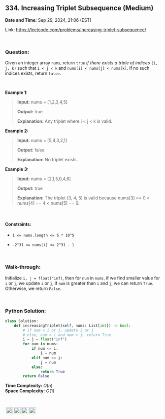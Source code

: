 ## 334. Increasing Triplet Subsequence (Medium)
**Date and Time:** Sep 29, 2024, 21:06 (EST)

Link: https://leetcode.com/problems/increasing-triplet-subsequence/

<br>

### Question:
Given an integer array `nums`, return `true` _if there exists a triple of indices_ `(i, j, k)` such that `i < j < k` and `nums[i] < nums[j] < nums[k]`. If no such indices exists, return `false`.

<br>

**Example 1:**
> **Input:** nums = [1,2,3,4,5]
> 
> **Output:** true
>
> **Explanation:** Any triplet where i < j < k is valid.

**Example 2:**
> **Input:** nums = [5,4,3,2,1]
> 
> **Output:** false
>
> **Explanation:** No triplet exists.

**Example 3:**
> **Input:** nums = [2,1,5,0,4,6]
> 
> **Output:** true
>
> **Explanation:** The triplet (3, 4, 5) is valid because nums[3] == 0 < nums[4] == 4 < nums[5] == 6.

<br>

#### Constraints:
* `1 <= nums.length <= 5 * 10^5`

* `-2^31 <= nums[i] <= 2^31 - 1`

<br>

### Walk-through: 
Initialize `i, j = float("inf)`, then for `num` in `nums`, if we find smaller value for `i` or `j`, we update `i` or `j`, if `num` is greater than `i` and `j`, we can return `True`. Otherwise, we return `False`.

<br>

### Python Solution:
```python
class Solution:
    def increasingTriplet(self, nums: List[int]) -> bool:
        # if num < i or j, update i or j
        # else, num > i and num > j, return True
        i = j = float("inf")
        for num in nums:
            if num <= i:
                i = num
            elif num <= j:
                j = num
            else:
                return True
        return False
```
**Time Complexity:** $O(n)$ <br>
**Space Complexity:** $O(1)$

<br>

<img style="height:22px!important;margin-left:3px;vertical-align:text-bottom;" src="https://mirrors.creativecommons.org/presskit/icons/cc.svg?ref=chooser-v1" alt="CC BY-NC-SA" title="CC BY-NC-SA"><img style="height:22px!important;margin-left:3px;vertical-align:text-bottom;" src="https://mirrors.creativecommons.org/presskit/icons/by.svg?ref=chooser-v1" alt="BY: credit must be given to the creator" title="BY: credit must be given to the creator"><img style="height:22px!important;margin-left:3px;vertical-align:text-bottom;" src="https://mirrors.creativecommons.org/presskit/icons/nc.svg?ref=chooser-v1" alt="NC: Only noncommercial uses of the work are permitted" title="NC: Only noncommercial uses of the work are permitted"><img style="height:22px!important;margin-left:3px;vertical-align:text-bottom;" src="https://mirrors.creativecommons.org/presskit/icons/sa.svg?ref=chooser-v1" alt="SA: Adaptations must be shared under the same terms" title="SA: Adaptations must be shared under the same terms">